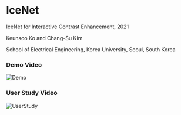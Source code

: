 # IceNet
IceNet for Interactive Contrast Enhancement, 2021

Keunsoo Ko and Chang-Su Kim

School of Electrical Engineering, Korea University, Seoul, South Korea

### Demo Video
![Demo](https://github.com/keunsoo-ko/IceNet/blob/main/video/Access_Demo.gif)

### User Study Video
![UserStudy](https://github.com/keunsoo-ko/IceNet/blob/main/video/Access_UserStudy.gif)
